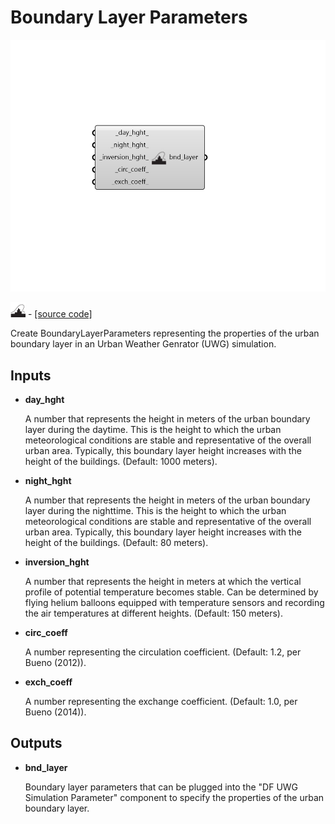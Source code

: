 # Boundary Layer Parameters

![](../../.gitbook/assets/Boundary_Layer_Parameters.png)

![](../../.gitbook/assets/Boundary_Layer_Parameters%20%282%29.png) - [\[source code\]](https://github.com/ladybug-tools/dragonfly-grasshopper/blob/master/dragonfly_grasshopper/src//DF%20Boundary%20Layer%20Parameters.py)

Create BoundaryLayerParameters representing the properties of the urban boundary layer in an Urban Weather Genrator \(UWG\) simulation.

## Inputs

* **day\_hght**

  A number that represents the height in meters of the urban boundary layer during the daytime. This is the height to which the urban meteorological conditions are stable and representative of the overall urban area. Typically, this boundary layer height increases with the height of the buildings. \(Default: 1000 meters\). 

* **night\_hght**

  A number that represents the height in meters of the urban boundary layer during the nighttime. This is the height to which the urban meteorological conditions are stable and representative of the overall urban area. Typically, this boundary layer height increases with the height of the buildings. \(Default: 80 meters\). 

* **inversion\_hght**

  A number that represents the height in meters at which the vertical profile of potential temperature becomes stable. Can be determined by flying helium balloons equipped with temperature sensors and recording the air temperatures at different heights. \(Default: 150 meters\). 

* **circ\_coeff**

  A number representing the circulation coefficient. \(Default: 1.2, per Bueno \(2012\)\). 

* **exch\_coeff**

  A number representing the exchange coefficient. \(Default: 1.0, per Bueno \(2014\)\). 

## Outputs

* **bnd\_layer**

  Boundary layer parameters that can be plugged into the "DF UWG Simulation Parameter" component to specify the properties of the urban boundary layer. 

